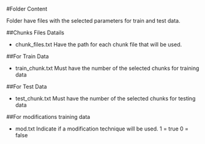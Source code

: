 #Folder Content

Folder have files with the selected parameters for train and test data.

##Chunks Files Datails
* chunk_files.txt
Have the path for each chunk file that will be used.

##For Train Data

* train_chunk.txt 
Must have the number of the selected chunks for training data

##For Test Data

* test_chunk.txt 
Must have the number of the selected chunks for testing data

##For modifications training data

* mod.txt
Indicate if a modification technique will be used.
1 = true
0 = false
